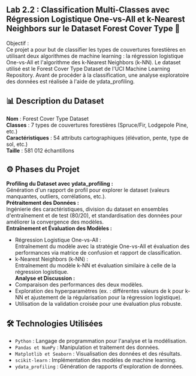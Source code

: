 ## Lab 2.2 : Classification Multi-Classes avec Régression Logistique One-vs-All et k-Nearest Neighbors sur le Dataset Forest Cover Type 🌲    

Objectif :    
Ce projet a pour but de classifier les types de couvertures forestières en utilisant deux algorithmes de machine learning : la régression logistique One-vs-All et l'algorithme des k-Nearest Neighbors (k-NN). Le dataset utilisé est le Forest Cover Type Dataset de l'UCI Machine Learning Repository. Avant de procéder à la classification, une analyse exploratoire des données est réalisée à l'aide de ydata_profiling.

## 📊 Description du Dataset   
**Nom** : Forest Cover Type Dataset      
**Classes** : 7 types de couvertures forestières (Spruce/Fir, Lodgepole Pine, etc.)      
**Caractéristiques** : 54 attributs cartographiques (élévation, pente, type de sol, etc.)         
**Taille** : 581 012 échantillons         
 
## ⚙️ Phases du Projet      
**Profiling du Dataset avec ydata_profiling :**      
Génération d'un rapport de profil pour explorer le dataset (valeurs manquantes, outliers, corrélations, etc.).      
**Prétraitement des Données :**      
Ingénierie des caractéristiques, division du dataset en ensembles d'entraînement et de test (80/20), et standardisation des données pour améliorer la convergence des modèles.      
**Entraînement et Évaluation des Modèles :**          
- Régression Logistique One-vs-All :            
Entraînement du modèle avec la stratégie One-vs-All et évaluation des performances via matrice de confusion et rapport de classification.      
- k-Nearest Neighbors (k-NN) :            
Entraînement du modèle k-NN et évaluation similaire à celle de la régression logistique.          
**Analyse et Discussion :**      
- Comparaison des performances des deux modèles.           
- Exploration des hyperparamètres (ex. : différentes valeurs de k pour k-NN et ajustement de la régularisation pour la régression logistique).         
- Utilisation de la validation croisée pour une évaluation plus robuste.         

## 🛠️ Technologies Utilisées         
- `Python` : Langage de programmation pour l'analyse et la modélisation.      
- `Pandas et NumPy` : Manipulation et traitement des données.      
- `Matplotlib et Seaborn` : Visualisation des données et des résultats.      
- `scikit-learn` : Implémentation des modèles de machine learning.      
- `ydata_profiling` : Génération de rapports d'exploration de données.      
